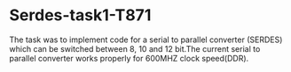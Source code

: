 # Serdes-task1-T871
The task was to implement code for a serial to parallel converter (SERDES) which can be switched between 8, 10 and 12 bit.The current serial to parallel converter works properly for 600MHZ clock speed(DDR).

